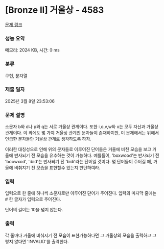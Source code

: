 # [Bronze II] 거울상 - 4583 

[문제 링크](https://www.acmicpc.net/problem/4583) 

### 성능 요약

메모리: 2024 KB, 시간: 0 ms

### 분류

구현, 문자열

### 제출 일자

2025년 3월 8일 23:53:06

### 문제 설명

<p>소문자 b와 d나 p와 q는 서로 거울상 관계이다. 또한 i,o,v,w와 x는 모두 자신과 거울상 관계이다. 이 외에도 몇 가지 거울상 관계인 문자들이 존재하지만, 이 문제에서는 위에서 언급한 문자들만 거울상 관계로 생각하도록 하자.</p>

<p>이러한 대칭성으로 인해 위의 문자들로 이루어진 단어들은 거울에 비친 모습을 보고 거울에 반사되기 전 모습을 유추하는 것이 가능하다. 예를들어, 'boxwood'는 반사되기 전 'boowxod', 'ibid'는 반사되기 전 'bidi'라는 단어일 것이다. 몇 단어들이 주어질 때, 거울에 비춰지기 전 모습을 표현할수 있는지 판단하여라.</p>

### 입력 

 <p>입력으로 한 줄에 하나씩 소문자로만 이루어진 단어가 주어진다. 입력의 마지막 줄에는 # 한 글자가 입력으로 주어진다.</p>

<p>단어의 길이는 10을 넘지 않는다.</p>

### 출력 

 <p>각 줄마다 거울에 비춰지기 전 모습이 표현가능하다면 그 거울상의 모습을 출력하고 그렇지 않다면 'INVALID'를 출력한다.</p>

